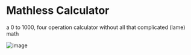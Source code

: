 # Mathless Calculator

a 0 to 1000, four operation calculator without all that complicated (lame) math

![image](https://github.com/TomTkacz/Mathless-Calculator/assets/46658015/3a225103-89af-49cb-9f86-c5a18c09db90)

